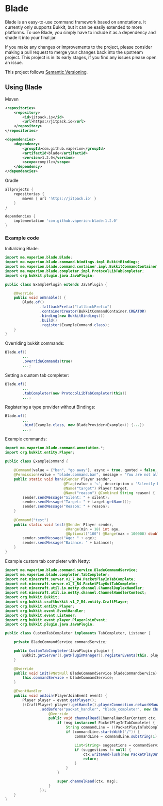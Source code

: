 # Blade

Blade is an easy-to-use command framework based on annotations. It currently only supports Bukkit, but it can be easily extended to more platforms.
To use Blade, you simply have to include it as a dependency and shade it into your final jar.

If you make any changes or improvements to the project, please consider making a pull request to merge your changes back into the upstream project.
This project is in its early stages, if you find any issues please open an issue.

This project follows [Semantic Versioning](https://semver.org/).

## Using Blade

Maven
```xml
<repositories>
    <repository>
        <id>jitpack.io</id>
        <url>https://jitpack.io</url>
    </repository>
</repositories>

<dependencies>
    <dependency>
        <groupId>com.github.vaperion</groupId>
        <artifactId>blade</artifactId>
        <version>1.2.0</version>
        <scope>compile</scope>
    </dependency>
</dependencies>
```

Gradle
```groovy
allprojects {
    repositories {
        maven { url 'https://jitpack.io' }
    }
}

dependencies {
    implementation 'com.github.vaperion:blade:1.2.0'
}
```

### Example code

Initializing Blade:
```java
import me.vaperion.blade.Blade;
import me.vaperion.blade.command.bindings.impl.BukkitBindings;
import me.vaperion.blade.command.container.impl.BukkitCommandContainer;
import me.vaperion.blade.completer.impl.ProtocolLibTabCompleter;
import org.bukkit.plugin.java.JavaPlugin;

public class ExamplePlugin extends JavaPlugin {

    @Override
    public void onEnable() {
        Blade.of()
                .fallbackPrefix("fallbackPrefix")
                .containerCreator(BukkitCommandContainer.CREATOR)
                .binding(new BukkitBindings())
                .build()
                .register(ExampleCommand.class);
    }
}
```

Overriding bukkit commands:
```java
Blade.of()
        ...
        .overrideCommands(true)
        ...;
```

Setting a custom tab completer:
```java
Blade.of()
        ...
        .tabCompleter(new ProtocolLibTabCompleter(this))
        ...;
```

Registering a type provider without Bindings:
```java
Blade.of()
        ...
        .bind(Example.class, new BladeProvider<Example>() {...})
        ...;
```

Example commands:
```java
import me.vaperion.blade.command.annotation.*;
import org.bukkit.entity.Player;

public class ExampleCommand {
    
    @Command(value = {"ban", "go away"}, async = true, quoted = false, description = "Ban a player")
    @Permission(value = "blade.command.ban", message = "You are not allowed to execute this command.")
    public static void ban(@Sender Player sender,
                           @Flag(value = 's', description = "Silently ban the player") boolean silent,
                           @Name("target") Player target,
                           @Name("reason") @Combined String reason) {
        sender.sendMessage("Silent: " + silent);
        sender.sendMessage("Target: " + target.getName());
        sender.sendMessage("Reason: " + reason);
    }
    
    @Command("test")
    public static void test(@Sender Player sender,
                            @Range(min = 18) int age,
                            @Optional("100") @Range(max = 100000) double balance) {
        sender.sendMessage("Age: " + age);
        sender.sendMessage("Balance: " + balance);
    }
}
```

Example custom tab completer with Netty:
```java
import me.vaperion.blade.command.service.BladeCommandService;
import me.vaperion.blade.completer.TabCompleter;
import net.minecraft.server.v1_7_R4.PacketPlayInTabComplete;
import net.minecraft.server.v1_7_R4.PacketPlayOutTabComplete;
import net.minecraft.util.io.netty.channel.ChannelDuplexHandler;
import net.minecraft.util.io.netty.channel.ChannelHandlerContext;
import org.bukkit.Bukkit;
import org.bukkit.craftbukkit.v1_7_R4.entity.CraftPlayer;
import org.bukkit.entity.Player;
import org.bukkit.event.EventHandler;
import org.bukkit.event.Listener;
import org.bukkit.event.player.PlayerJoinEvent;
import org.bukkit.plugin.java.JavaPlugin;

public class CustomTabCompleter implements TabCompleter, Listener {

    private BladeCommandService commandService;

    public CustomTabCompleter(JavaPlugin plugin) {
        Bukkit.getServer().getPluginManager().registerEvents(this, plugin);
    }

    @Override
    public void init(@NotNull BladeCommandService bladeCommandService) {
        this.commandService = bladeCommandService;
    }

    @EventHandler
    public void onJoin(PlayerJoinEvent event) {
        Player player = event.getPlayer();
        ((CraftPlayer) player).getHandle().playerConnection.networkManager.m.pipeline()
                .addBefore("packet_handler", "blade_completer", new ChannelDuplexHandler() {
                    @Override
                    public void channelRead(ChannelHandlerContext ctx, Object msg) throws Exception {
                        if (msg instanceof PacketPlayInTabComplete) {
                            String commandLine = ((PacketPlayInTabComplete) msg).c();
                            if (commandLine.startsWith("/")) {
                                commandLine = commandLine.substring(1);

                                List<String> suggestions = commandService.getCommandCompleter().suggest(commandLine, () -> new BukkitSender(player), (cmd) -> hasPermission(player, cmd));
                                if (suggestions != null) {
                                    ctx.writeAndFlush(new PacketPlayOutTabComplete(suggestions.toArray(new String[0])));
                                    return;
                                }
                            }
                        }

                        super.channelRead(ctx, msg);
                    }
                });
    }
}
```